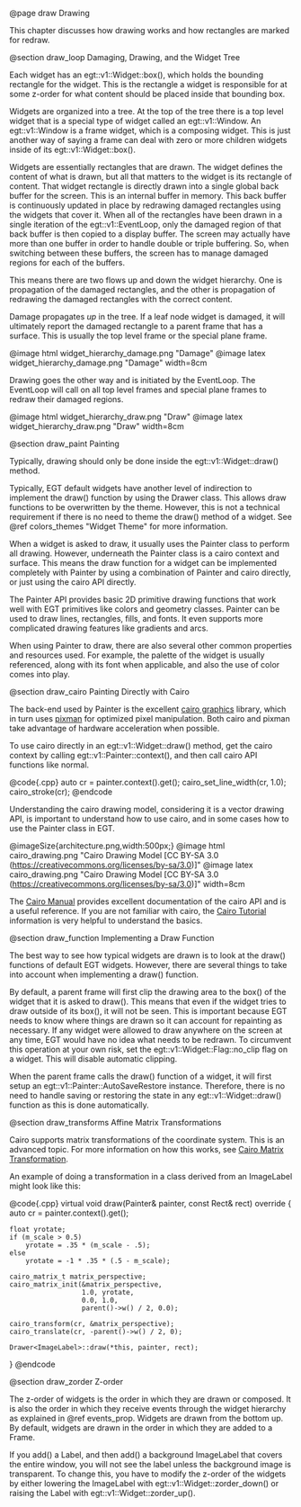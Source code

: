  @page draw Drawing

This chapter discusses how drawing works and how rectangles are marked for
redraw.

@section draw_loop Damaging, Drawing, and the Widget Tree

Each widget has an egt::v1::Widget::box(), which holds the bounding rectangle for
the widget. This is the rectangle a widget is responsible for at some z-order
for what content should be placed inside that bounding box.

Widgets are organized into a tree.  At the top of the tree there is a top level
widget that is a special type of widget called an egt::v1::Window.  An
egt::v1::Window is a frame widget, which is a composing widget.  This is just
another way of saying a frame can deal with zero or more children widgets inside
of its egt::v1::Widget::box().

Widgets are essentially rectangles that are drawn.  The widget defines the
content of what is drawn, but all that matters to the widget is its rectangle
of content.  That widget rectangle is directly drawn into a single global
back buffer for the screen.  This is an internal buffer in memory.
This back buffer is continuously updated in place by redrawing damaged
rectangles using the widgets that cover it.  When all of the rectangles have
been drawn in a single iteration of the egt::v1::EventLoop, only the damaged
region of that back buffer is then copied to a display buffer.  The
screen may actually have more than one buffer in order to handle double
or triple buffering.  So, when switching between these buffers, the screen has
to manage damaged regions for each of the buffers.

This means there are two flows up and down the widget hierarchy.  One is
propagation of the damaged rectangles, and the other is propagation of redrawing
the damaged rectangles with the correct content.

Damage propagates *up* in the tree.  If a leaf node widget is damaged, it will
ultimately report the damaged rectangle to a parent frame that has a surface.
This is usually the top level frame or the special plane frame.

@image html widget_hierarchy_damage.png "Damage"
@image latex widget_hierarchy_damage.png "Damage" width=8cm

Drawing goes the other way and is initiated by the EventLoop.  The
EventLoop will call on all top level frames and special plane frames to
redraw their damaged regions.

@image html widget_hierarchy_draw.png "Draw"
@image latex widget_hierarchy_draw.png "Draw" width=8cm

@section draw_paint Painting

Typically, drawing should only be done inside the egt::v1::Widget::draw()
method.

Typically, EGT default widgets have another level of indirection to implement
the draw() function by using the Drawer class.  This allows draw
functions to be overwritten by the theme.  However, this is not a technical
requirement if there is no need to theme the draw() method of a widget.
See @ref colors_themes "Widget Theme" for more information.

When a widget is asked to draw, it usually uses the Painter class to perform
all drawing.  However, underneath the Painter class is a cairo context and
surface.  This means the draw function for a widget can be implemented
completely with Painter by using a combination of Painter and cairo directly,
or just using the cairo API directly.

The Painter API provides basic 2D primitive drawing functions that work well
with EGT primitives like colors and geometry classes. Painter can be used to
draw lines, rectangles, fills, and fonts.  It even supports more complicated
drawing features like gradients and arcs.

When using Painter to draw, there are also several other common
properties and resources used.  For example, the palette of the widget is
usually referenced, along with its font when applicable, and also the use of
color comes into play.

@section draw_cairo Painting Directly with Cairo

The back-end used by Painter is the excellent
[cairo graphics](https://www.cairographics.org/) library, which in turn uses
[pixman](http://www.pixman.org/) for optimized pixel manipulation.  Both cairo
and pixman take advantage of hardware acceleration when possible.

To use cairo directly in an egt::v1::Widget::draw() method, get the cairo context by
calling egt::v1::Painter::context(), and then call cairo API functions like normal.

@code{.cpp}
auto cr = painter.context().get();
cairo_set_line_width(cr, 1.0);
cairo_stroke(cr);
@endcode

Understanding the cairo drawing model, considering it is a vector drawing API,
is important to understand how to use cairo, and in some cases how to use the
Painter class in EGT.

@imageSize{architecture.png,width:500px;}
@image html cairo_drawing.png "Cairo Drawing Model [CC BY-SA 3.0 (https://creativecommons.org/licenses/by-sa/3.0)]"
@image latex cairo_drawing.png "Cairo Drawing Model [CC BY-SA 3.0 (https://creativecommons.org/licenses/by-sa/3.0)]" width=8cm

The
[Cairo Manual](https://www.cairographics.org/manual/index.html) provides
excellent documentation of the cairo API and is a useful reference.  If you are
not familiar with cairo, the
[Cairo Tutorial](https://www.cairographics.org/tutorial/) information is very
helpful to understand the basics.

@section draw_function Implementing a Draw Function

The best way to see how typical widgets are drawn is to look at the draw()
functions of default EGT widgets.  However, there are several things to take
into account when implementing a draw() function.

By default, a parent frame will first clip the drawing area to the box() of the
widget that it is asked to draw().  This means that even if the widget tries to
draw outside of its box(), it will not be seen.  This is important because EGT
needs to know where things are drawn so it can account for repainting as
necessary. If any widget were allowed to draw anywhere on the screen at any time,
EGT would have no idea what needs to be redrawn.  To circumvent this operation
at your own risk, set the egt::v1::Widget::Flag::no_clip flag on a widget.  This will
disable automatic clipping.

When the parent frame calls the draw() function of a widget, it will first setup
an egt::v1::Painter::AutoSaveRestore instance.  Therefore, there is no need to handle saving or
restoring the state in any egt::v1::Widget::draw() function as this is done automatically.

@section draw_transforms Affine Matrix Transformations

Cairo supports matrix transformations of the coordinate system.  This is an
advanced topic.  For more information on how this works, see
[Cairo Matrix Transformation](https://cairographics.org/cookbook/matrix_transform/).

An example of doing a transformation in a class derived from an ImageLabel might
look like this:

@code{.cpp}
virtual void draw(Painter& painter, const Rect& rect) override
{
    auto cr = painter.context().get();

    float yrotate;
    if (m_scale > 0.5)
        yrotate = .35 * (m_scale - .5);
    else
        yrotate = -1 * .35 * (.5 - m_scale);

    cairo_matrix_t matrix_perspective;
    cairo_matrix_init(&matrix_perspective,
                      1.0, yrotate,
                      0.0, 1.0,
                      parent()->w() / 2, 0.0);

    cairo_transform(cr, &matrix_perspective);
    cairo_translate(cr, -parent()->w() / 2, 0);

    Drawer<ImageLabel>::draw(*this, painter, rect);
}
@endcode

@section draw_zorder Z-order

The z-order of widgets is the order in which they are drawn or composed.  It is
also the order in which they receive events through the widget hierarchy as
explained in @ref events_prop. Widgets are drawn from the bottom up.  By
default, widgets are drawn in the order in which they are added to a Frame.

If you add() a Label, and then add() a background ImageLabel that covers the
entire window, you will not see the label unless the background image is
transparent. To change this, you have to modify the z-order of the widgets by
either lowering the ImageLabel with egt::v1::Widget::zorder_down() or raising
the Label with egt::v1::Widget::zorder_up().
